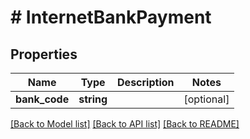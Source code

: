 # # InternetBankPayment

## Properties

Name | Type | Description | Notes
------------ | ------------- | ------------- | -------------
**bank_code** | **string** |  | [optional]

[[Back to Model list]](../../README.md#models) [[Back to API list]](../../README.md#endpoints) [[Back to README]](../../README.md)
